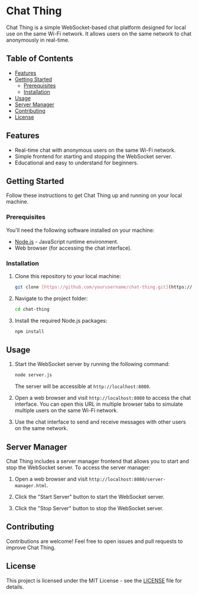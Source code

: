 # Chat Thing

Chat Thing is a simple WebSocket-based chat platform designed for local use on the same Wi-Fi network. It allows users on the same network to chat anonymously in real-time.

## Table of Contents
- [Features](#features)
- [Getting Started](#getting-started)
  - [Prerequisites](#prerequisites)
  - [Installation](#installation)
- [Usage](#usage)
- [Server Manager](#server-manager)
- [Contributing](#contributing)
- [License](#license)

## Features

- Real-time chat with anonymous users on the same Wi-Fi network.
- Simple frontend for starting and stopping the WebSocket server.
- Educational and easy to understand for beginners.

## Getting Started

Follow these instructions to get Chat Thing up and running on your local machine.

### Prerequisites

You'll need the following software installed on your machine:

- [Node.js](https://nodejs.org/) - JavaScript runtime environment.
- Web browser (for accessing the chat interface).

### Installation

1. Clone this repository to your local machine:

   ```bash
   git clone [https://github.com/yourusername/chat-thing.git](https://github.com/macecailiscool/chat_thing)
   ```

2. Navigate to the project folder:

   ```bash
   cd chat-thing
   ```

3. Install the required Node.js packages:

   ```bash
   npm install
   ```

## Usage

1. Start the WebSocket server by running the following command:

   ```bash
   node server.js
   ```

   The server will be accessible at `http://localhost:8080`.

2. Open a web browser and visit `http://localhost:8080` to access the chat interface. You can open this URL in multiple browser tabs to simulate multiple users on the same Wi-Fi network.

3. Use the chat interface to send and receive messages with other users on the same network.

## Server Manager

Chat Thing includes a server manager frontend that allows you to start and stop the WebSocket server. To access the server manager:

1. Open a web browser and visit `http://localhost:8080/server-manager.html`.

2. Click the "Start Server" button to start the WebSocket server.

3. Click the "Stop Server" button to stop the WebSocket server.

## Contributing

Contributions are welcome! Feel free to open issues and pull requests to improve Chat Thing.

## License

This project is licensed under the MIT License - see the [LICENSE](LICENSE) file for details.
